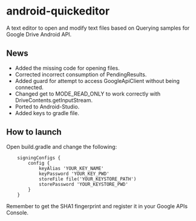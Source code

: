 # android-quickeditor
A text editor to open and modify text files based on Querying samples for Google Drive Android API.

## News
* Added the missing code for opening files.
* Corrected incorrect consumption of PendingResults.
* Added guard for attempt to access GoogleApiClient without being connected.
* Changed get to MODE_READ_ONLY to work correctly with DriveContents.getInputStream.
* Ported to Android-Studio.
* Added keys to gradle file.

## How to launch
Open build.gradle and change the following:
```
    signingConfigs {
        config {
            keyAlias 'YOUR_KEY_NAME'
            keyPassword 'YOUR_KEY_PWD'
            storeFile file('YOUR_KEYSTORE_PATH')
            storePassword 'YOUR_KEYSTORE_PWD'
        }
    }
```
Remember to get the SHA1 fingerprint and register it in your Google APIs Console.
